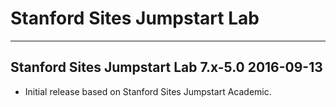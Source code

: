 # Stanford Sites Jumpstart Lab
----------------------------------------

Stanford Sites Jumpstart Lab 7.x-5.0  2016-09-13
------------------------------------------------------------
- Initial release based on Stanford Sites Jumpstart Academic.


